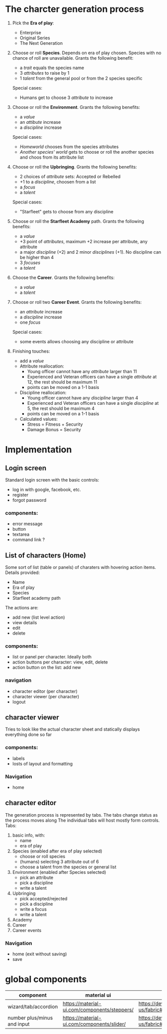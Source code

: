 # The charcter generation process

1. Pick the **Era of play**:
    - Enterprise
    - Original Series
    - The Next Generation

2. Choose or roll **Species**. Depends on era of play chosen. Species with no chance of roll are unavailable. Grants the following benefit:
    - a *trait* equals the species name
    - 3 *attributes* to raise by 1
    - 1 *talent* from the general pool or from the 2 species specific

    Special cases: 
    - Humans get to choose 3 *attribute* to increase

3. Choose or roll the **Environment**. Grants the following benefits:
    - a *value*
    - an *attibute* increase
    - a *discipline* increase

    Special cases:
    - *Homeworld* chooses from the species attributes
    - *Another species' world* gets to choose or roll the another species and choos from its attribute list

4. Choose or roll the **Upbringing**. Grants the following benefits:
    - 2 choices of *attribute* sets: Accepted or Rebelled
    - +1 to a *discipline*, choosen from a list
    - a *focus*
    - a *talent*

    Special cases:
    - "Starfleet" gets to choose from any discipline

5. Choose or roll the **Starfleet Academy** path. Grants the following benefits:
    - a *value*
    - +3 point of *attributes*, maximum +2 increase per attribute, any attribute
    - a major *discipline* (+2) and 2 minor *disciplines* (+1). No discipline can be higher than 4
    - 3 *focuses*
    - a *talent*

6. Choose the **Career**. Grants the following benefits:
    - a *value*
    - a *talent*

7. Choose or roll two **Career Event**. Grants the following benefits:
    - an *attribute* increase
    - a *discipline* increase
    - one *focus*

    Special cases:
    - some events allows choosing any discipline or attribute

8. Finishing touches:
    - add a *value*
    - Attribute reallocation:
        - Young officer cannot have any *attribute* larger than 11
        - Experienced and Veteran officers can have a single *attribute* at 12, the rest should be maximum 11
        - points can be moved on a 1-1 basis
    - Discipline reallocation:
        - Young officer cannot have any *discipline* larger than 4
        - Experienced and Veteran officers can have a single *discipline* at 5, the rest should be maximum 4
        - points can be moved on a 1-1 basis
    - Calculated values:
        - Stress = Fitness + Security
        - Damage Bonus = Security


# Implementation

## Login screen
Standard login screen with the basic controls:
- log in with google, facebook, etc.
- register
- forgot password

### components:
- error message
- button
- textarea
- command link ?


## List of characters (Home)
Some sort of list (table or panels) of charaters with hovering action items.
Details provided:
- Name
- Era of play
- Species
- Starfleet academy path

The actions are:
- add new (list level action)
- view details
- edit
- delete

### components:
- list or panel per character. Ideally both
- action buttons per character: view, edit, delete
- action button on the list: add new

### navigation
- character editor (per character)
- character viewer (per character)
- logout


## character viewer
Tries to look like the actual character sheet and statically displays everything done so far

### components:
- labels
- losts of layout and formatting

### Navigation
- home

## character editor
The generation process is represented by tabs. The tabs change status as the process moves along
The individual tabs will host mostly form controls.
Tabs:
1. basic info, with:
    - name
    - era of play
2. Species (enabled after era of play selected)
    - choose or roll species
    - (humans) selecting 3 attribute out of 6
    - choose a talent from the species or general list
3. Environment (enabled after Species selected)
    - pick an attribute
    - pick a discipline
    - write a talent
4. Upbringing
    - pick accepted/rejected
    - pick a discipline
    - write a focus
    - write a talent
5. Academy
6. Career
7. Career events

### Navigation
- home (exit without saving)
- save


# global components

| component                     | material ui | MS fabric | Semantic UI |
|-------------------------------|-------------|-----------|-------------|
| wizard/tab/accordion          | https://material-ui.com/components/steppers/ | https://developer.microsoft.com/en-us/fabric#/controls/web/pivot | https://react.semantic-ui.com/modules/tab/ |
| number plus/minus and input   | https://material-ui.com/components/slider/ | https://developer.microsoft.com/en-us/fabric#/controls/web/spinbutton | https://react.semantic-ui.com/elements/input/ |
